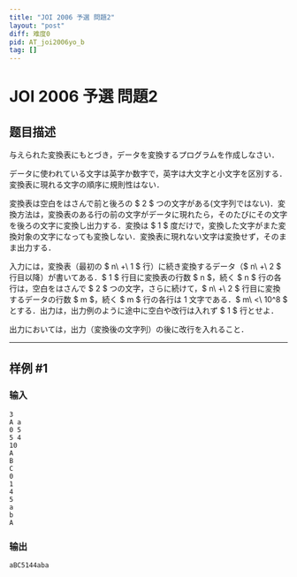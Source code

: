 ```yaml
---
title: "JOI 2006 予選 問題2"
layout: "post"
diff: 难度0
pid: AT_joi2006yo_b
tag: []
---
```


# JOI 2006 予選 問題2

## 题目描述

[problemUrl]: https://atcoder.jp/contests/joi2006yo/tasks/joi2006yo_b

与えられた変換表にもとづき，データを変換するプログラムを作成しなさい．

データに使われている文字は英字か数字で，英字は大文字と小文字を区別する．変換表に現れる文字の順序に規則性はない．

変換表は空白をはさんで前と後ろの $ 2 $ つの文字がある(文字列ではない)．変換方法は，変換表のある行の前の文字がデータに現れたら，そのたびにその文字を後ろの文字に変換し出力する．変換は $ 1 $ 度だけで，変換した文字がまた変換対象の文字になっても変換しない．変換表に現れない文字は変換せず，そのまま出力する．

入力には，変換表（最初の $ n\ +\ 1 $ 行）に続き変換するデータ（$ n\ +\ 2 $ 行目以降）が書いてある．$ 1 $ 行目に変換表の行数 $ n $，続く $ n $ 行の各行は，空白をはさんで $ 2 $ つの文字，さらに続けて，$ n\ +\ 2 $ 行目に変換するデータの行数 $ m $，続く $ m $ 行の各行は 1 文字である．$ m\ <\ 10^8 $ とする．出力は，出力例のように途中に空白や改行は入れず $ 1 $ 行とせよ．

出力においては，出力（変換後の文字列）の後に改行を入れること．

- - - - - -

## 样例 #1

### 输入

```
3   
A a 
0 5 
5 4 
10  
A   
B   
C   
0   
1   
4   
5   
a   
b   
A
```

### 输出

```
aBC5144aba
```

